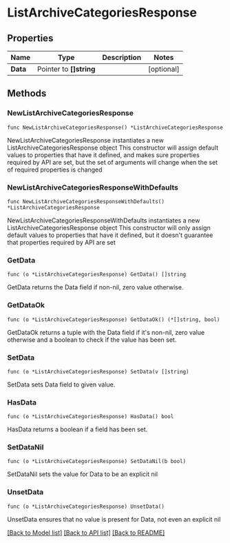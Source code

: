 # ListArchiveCategoriesResponse

## Properties

Name | Type | Description | Notes
------------ | ------------- | ------------- | -------------
**Data** | Pointer to **[]string** |  | [optional] 

## Methods

### NewListArchiveCategoriesResponse

`func NewListArchiveCategoriesResponse() *ListArchiveCategoriesResponse`

NewListArchiveCategoriesResponse instantiates a new ListArchiveCategoriesResponse object
This constructor will assign default values to properties that have it defined,
and makes sure properties required by API are set, but the set of arguments
will change when the set of required properties is changed

### NewListArchiveCategoriesResponseWithDefaults

`func NewListArchiveCategoriesResponseWithDefaults() *ListArchiveCategoriesResponse`

NewListArchiveCategoriesResponseWithDefaults instantiates a new ListArchiveCategoriesResponse object
This constructor will only assign default values to properties that have it defined,
but it doesn't guarantee that properties required by API are set

### GetData

`func (o *ListArchiveCategoriesResponse) GetData() []string`

GetData returns the Data field if non-nil, zero value otherwise.

### GetDataOk

`func (o *ListArchiveCategoriesResponse) GetDataOk() (*[]string, bool)`

GetDataOk returns a tuple with the Data field if it's non-nil, zero value otherwise
and a boolean to check if the value has been set.

### SetData

`func (o *ListArchiveCategoriesResponse) SetData(v []string)`

SetData sets Data field to given value.

### HasData

`func (o *ListArchiveCategoriesResponse) HasData() bool`

HasData returns a boolean if a field has been set.

### SetDataNil

`func (o *ListArchiveCategoriesResponse) SetDataNil(b bool)`

 SetDataNil sets the value for Data to be an explicit nil

### UnsetData
`func (o *ListArchiveCategoriesResponse) UnsetData()`

UnsetData ensures that no value is present for Data, not even an explicit nil

[[Back to Model list]](../README.md#documentation-for-models) [[Back to API list]](../README.md#documentation-for-api-endpoints) [[Back to README]](../README.md)


